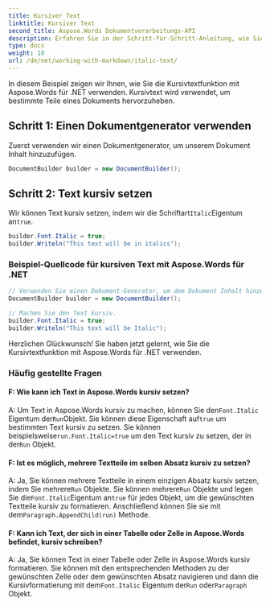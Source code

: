 ```yaml
---
title: Kursiver Text
linktitle: Kursiver Text
second_title: Aspose.Words Dokumentverarbeitungs-API
description: Erfahren Sie in der Schritt-für-Schritt-Anleitung, wie Sie mit Aspose.Words für .NET Text kursiv setzen.
type: docs
weight: 10
url: /de/net/working-with-markdown/italic-text/
---
```


In diesem Beispiel zeigen wir Ihnen, wie Sie die Kursivtextfunktion mit Aspose.Words für .NET verwenden. Kursivtext wird verwendet, um bestimmte Teile eines Dokuments hervorzuheben.

## Schritt 1: Einen Dokumentgenerator verwenden

Zuerst verwenden wir einen Dokumentgenerator, um unserem Dokument Inhalt hinzuzufügen.

```csharp
DocumentBuilder builder = new DocumentBuilder();
```

## Schritt 2: Text kursiv setzen

 Wir können Text kursiv setzen, indem wir die Schriftart`Italic`Eigentum an`true`.

```csharp
builder.Font.Italic = true;
builder.Writeln("This text will be in italics");
```

### Beispiel-Quellcode für kursiven Text mit Aspose.Words für .NET


```csharp
// Verwenden Sie einen Dokument-Generator, um dem Dokument Inhalt hinzuzufügen.
DocumentBuilder builder = new DocumentBuilder();

// Machen Sie den Text kursiv.
builder.Font.Italic = true;
builder.Writeln("This text will be Italic");
```

Herzlichen Glückwunsch! Sie haben jetzt gelernt, wie Sie die Kursivtextfunktion mit Aspose.Words für .NET verwenden.


### Häufig gestellte Fragen

#### F: Wie kann ich Text in Aspose.Words kursiv setzen?

A: Um Text in Aspose.Words kursiv zu machen, können Sie den`Font.Italic` Eigentum der`Run`Objekt. Sie können diese Eigenschaft auf`true` um bestimmten Text kursiv zu setzen. Sie können beispielsweise`run.Font.Italic=true` um den Text kursiv zu setzen, der in der`Run` Objekt.

#### F: Ist es möglich, mehrere Textteile im selben Absatz kursiv zu setzen?

 A: Ja, Sie können mehrere Textteile in einem einzigen Absatz kursiv setzen, indem Sie mehrere`Run` Objekte. Sie können mehrere`Run` Objekte und legen Sie die`Font.Italic`Eigentum an`true` für jedes Objekt, um die gewünschten Textteile kursiv zu formatieren. Anschließend können Sie sie mit dem`Paragraph.AppendChild(run)` Methode.

#### F: Kann ich Text, der sich in einer Tabelle oder Zelle in Aspose.Words befindet, kursiv schreiben?

 A: Ja, Sie können Text in einer Tabelle oder Zelle in Aspose.Words kursiv formatieren. Sie können mit den entsprechenden Methoden zu der gewünschten Zelle oder dem gewünschten Absatz navigieren und dann die Kursivformatierung mit dem`Font.Italic` Eigentum der`Run` oder`Paragraph` Objekt.